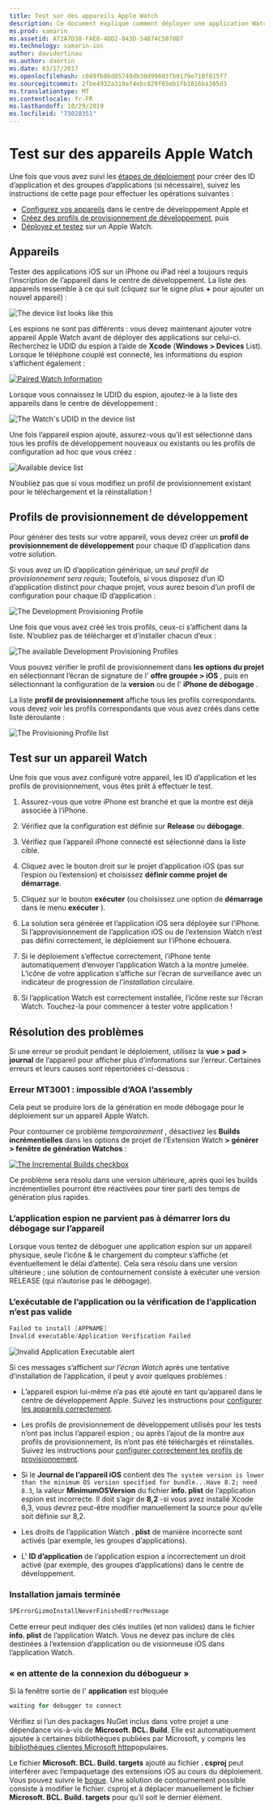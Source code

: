 ```yaml
---
title: Test sur des appareils Apple Watch
description: Ce document explique comment déployer une application Watchos générée avec Xamarin pour effectuer des tests sur un Apple Watch réel. Il aborde les appareils, les profils de provisionnement, les tests et fournit des conseils de dépannage.
ms.prod: xamarin
ms.assetid: A72A7D38-FAE8-4DD2-843D-54B74C5078D7
ms.technology: xamarin-ios
author: davidortinau
ms.author: daortin
ms.date: 03/17/2017
ms.openlocfilehash: c049fb0bd05749db30d99603fb9179e710f815f7
ms.sourcegitcommit: 2fbe4932a319af4ebc829f65eb1fb1816ba305d3
ms.translationtype: MT
ms.contentlocale: fr-FR
ms.lasthandoff: 10/29/2019
ms.locfileid: "73028351"
---
```

# <a name="testing-on-apple-watch-devices"></a>Test sur des appareils Apple Watch

Une fois que vous avez suivi les [étapes de déploiement](~/ios/watchos/deploy-test/index.md) pour créer des ID d’application et des groupes d’applications (si nécessaire), suivez les instructions de cette page pour effectuer les opérations suivantes :

- [Configurez vos appareils](#devices) dans le centre de développement Apple et
- [Créez des profils de provisionnement de développement](#profiles), puis
- [Déployez et testez](#testing) sur un Apple Watch.

<a name="devices" />

## <a name="devices"></a>Appareils

Tester des applications iOS sur un iPhone ou iPad réel a toujours requis l’inscription de l’appareil dans le centre de développement. La liste des appareils ressemble à ce qui suit (cliquez sur le signe plus **+** pour ajouter un nouvel appareil) :

![](device-images/devices-sml.png "The device list looks like this")

Les espions ne sont pas différents : vous devez maintenant ajouter votre appareil Apple Watch avant de déployer des applications sur celui-ci. Recherchez le UDID du espion à l’aide de **Xcode** (**Windows > Devices** List). Lorsque le téléphone couplé est connecté, les informations du espion s’affichent également :

[![](device-images/xcode-devices-sml.png "Paired Watch Information")](device-images/xcode-devices.png#lightbox)

Lorsque vous connaissez le UDID du espion, ajoutez-le à la liste des appareils dans le centre de développement :

![](device-images/devices-watch-sml.png "The Watch's UDID in the device list")

Une fois l’appareil espion ajouté, assurez-vous qu’il est sélectionné dans tous les profils de développement nouveaux ou existants ou les profils de configuration ad hoc que vous créez :

![](device-images/devices-provisioning.png "Available device list")

N’oubliez pas que si vous modifiez un profil de provisionnement existant pour le téléchargement et la réinstallation !

<a name="profiles" />

## <a name="development-provisioning-profiles"></a>Profils de provisionnement de développement

Pour générer des tests sur votre appareil, vous devez créer un **profil de provisionnement de développement** pour chaque ID d’application dans votre solution.

Si vous avez un ID d’application générique, *un seul profil de provisionnement sera requis*; Toutefois, si vous disposez d’un ID d’application distinct pour chaque projet, vous aurez besoin d’un profil de configuration pour chaque ID d’application :

![](device-images/provisioningprofile-development.png "The Development Provisioning Profile")

Une fois que vous avez créé les trois profils, ceux-ci s’affichent dans la liste. N’oubliez pas de télécharger et d’installer chacun d’eux :

![](device-images/provisioningprofiles.png "The available Development Provisioning Profiles")

Vous pouvez vérifier le profil de provisionnement dans **les options du projet** en sélectionnant l’écran de signature de l' **offre groupée > iOS** , puis en sélectionnant la configuration de la **version** ou de l' **iPhone de débogage** .

La liste **profil de provisionnement** affiche tous les profils correspondants. vous devez voir les profils correspondants que vous avez créés dans cette liste déroulante :

![](device-images/options-selectprofile.png "The Provisioning Profile list")

<a name="testing" />

## <a name="testing-on-a-watch-device"></a>Test sur un appareil Watch

Une fois que vous avez configuré votre appareil, les ID d’application et les profils de provisionnement, vous êtes prêt à effectuer le test.

1. Assurez-vous que votre iPhone est branché et que la montre est déjà associée à l’iPhone.

2. Vérifiez que la configuration est définie sur **Release** ou **débogage**.

3. Vérifiez que l’appareil iPhone connecté est sélectionné dans la liste cible.

4. Cliquez avec le bouton droit sur le projet d’application iOS (pas sur l’espion ou l’extension) et choisissez **définir comme projet de démarrage**.

5. Cliquez sur le bouton **exécuter** (ou choisissez une option de **démarrage** dans le menu **exécuter** ).

6. La solution sera générée et l’application iOS sera déployée sur l’iPhone.
  Si l’approvisionnement de l’application iOS ou de l’extension Watch n’est pas défini correctement, le déploiement sur l’iPhone échouera.

7. Si le déploiement s’effectue correctement, l’iPhone tente automatiquement d’envoyer l’application Watch à la montre jumelée. L’icône de votre application s’affiche sur l’écran de surveillance avec un indicateur de progression de *l’installation* circulaire.

8. Si l’application Watch est correctement installée, l’icône reste sur l’écran Watch. Touchez-la pour commencer à tester votre application !

## <a name="troubleshooting"></a>Résolution des problèmes

Si une erreur se produit pendant le déploiement, utilisez la **vue > pad > journal** de l’appareil pour afficher plus d’informations sur l’erreur. Certaines erreurs et leurs causes sont répertoriées ci-dessous :

### <a name="error-mt3001-could-not-aot-the-assembly"></a>Erreur MT3001 : impossible d’AOA l’assembly

Cela peut se produire lors de la génération en mode débogage pour le déploiement sur un appareil Apple Watch.

Pour contourner ce problème *temporairement* , désactivez les **Builds incrémentielles** dans les options de projet de l’Extension Watch **> générer > fenêtre de génération Watchos** :

[![](device-images/disable-incremental-sml.png "The Incremental Builds checkbox")](device-images/disable-incremental.png#lightbox)

Ce problème sera résolu dans une version ultérieure, après quoi les builds incrémentielles pourront être réactivées pour tirer parti des temps de génération plus rapides.

### <a name="watch-app-fails-to-start-while-debugging-on-device"></a>L’application espion ne parvient pas à démarrer lors du débogage sur l’appareil

Lorsque vous tentez de déboguer une application espion sur un appareil physique, seule l’icône & le chargement du compteur s’affiche (et éventuellement le délai d’attente). Cela sera résolu dans une version ultérieure ; une solution de contournement consiste à exécuter une version RELEASE (qui n’autorise pas le débogage).

### <a name="invalid-application-executable-or-application-verification-failed"></a>L’exécutable de l’application ou la vérification de l’application n’est pas valide

```csharp
Failed to install [APPNAME]
Invalid executable/Application Verification Failed
```

![](device-images/invalid-application-executable.png "Invalid Application Executable alert")

Si ces messages s’affichent *sur l’écran Watch* après une tentative d’installation de l’application, il peut y avoir quelques problèmes :

- L’appareil espion lui-même n’a pas été ajouté en tant qu’appareil dans le centre de développement Apple. Suivez les instructions pour [configurer les appareils correctement](#devices).

- Les profils de provisionnement de développement utilisés pour les tests n’ont pas inclus l’appareil espion ; ou après l’ajout de la montre aux profils de provisionnement, ils n’ont pas été téléchargés et réinstallés. Suivez les instructions pour [configurer correctement les profils de provisionnement](#profiles).

- Si le **Journal de l’appareil iOS** contient des `The system version is lower than the minimum OS version specified for bundle...Have 8.2; need 8.3`, la valeur **MinimumOSVersion** du fichier **info. plist** de l’application espion est incorrecte.
  Il doit s’agir de **8,2** -si vous avez installé Xcode 6,3, vous devrez peut-être modifier manuellement la source pour qu’elle soit définie sur 8,2.

- Les droits de l’application Watch **. plist** de manière incorrecte sont activés (par exemple, les groupes d’applications).

- L' **ID d’application** de l’application espion a incorrectement un droit activé (par exemple, des groupes d’applications) dans le centre de développement.

### <a name="install-never-finished"></a>Installation jamais terminée

```csharp
SPErrorGizmoInstallNeverFinishedErrorMessage
```

Cette erreur peut indiquer des clés inutiles (et non valides) dans le fichier **info. plist** de l’application Watch. Vous ne devez pas inclure de clés destinées à l’extension d’application ou de visionneuse iOS dans l’application Watch.

<!--eg. NSLocationAlwaysUsageDescription -->

### <a name="waiting-for-debugger-to-connect"></a>« en attente de la connexion du débogueur »

Si la fenêtre sortie de l' **application** est bloquée

```csharp
waiting for debugger to connect
```

Vérifiez si l’un des packages NuGet inclus dans votre projet a une dépendance vis-à-vis de **Microsoft. BCL. Build**. Elle est automatiquement ajoutée à certaines bibliothèques publiées par Microsoft, y compris les [bibliothèques clientes Microsoft http](https://www.nuget.org/packages/Microsoft.Net.Http/)populaires.

Le fichier **Microsoft. BCL. Build. targets** ajouté au fichier **. csproj** peut interférer avec l’empaquetage des extensions iOS au cours du déploiement. Vous pouvez suivre le [bogue](https://bugzilla.xamarin.com/show_bug.cgi?id=29912).
Une solution de contournement possible consiste à modifier le fichier. csproj et à déplacer manuellement le fichier **Microsoft. BCL. Build. targets** pour qu’il soit le dernier élément.
